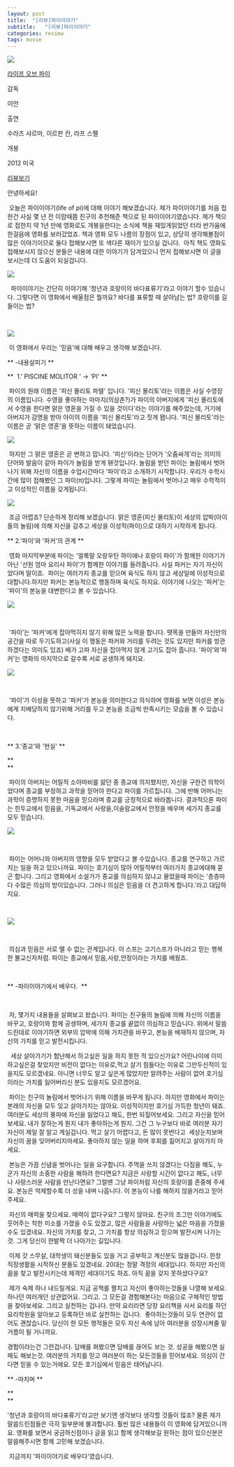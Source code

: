 ```yaml
---
layout: post
title:  "[리뷰]파이이야기"
subtitle:   "[리뷰]파이이야기"
categories: review
tags: movie
---
```



 [![](http://imgmovie.naver.com/mdi/mit150/0873/87309_P20_121051.jpg)](http://movie.naver.com/movie/bi/mi/basic.nhn?code=87309)

 [ 라이프 오브 파이 ](http://movie.naver.com/movie/bi/mi/basic.nhn?code=87309)



 감독

 이안

 출연

 수라즈 샤르마, 이르판 칸, 라프 스팰

 개봉

 2012 미국



  [리뷰보기](http://movie.naver.com/movie/bi/mi/review.nhn?code=87309)  







안녕하세요!

 오늘은 파이이야기(life of pi)에 대해 이야기 해보겠습니다. 제가 파이이야기를 처음 접한건 사실 몇 년 전 이맘때쯤 친구의 추천해준 책으로 된 파이이야기였습니다. 제가 책으로 접한지 약 1년 만에 영화로도 개봉을한다는 소식에 책을 재밌게읽었던 터라 반가움에 한걸음에 영화를 보러갔었죠. 책과 영화 모두 나름의 장점이 있고, 상당히 생각해볼점이 많은 이야기이므로 둘다 접해보시면 또 색다른 재미가 있으실 겁니다.  아직 책도 영화도 접해보시지 않으신 분들은 내용에 대한 이야기가 담겨있으니 먼저 접해보시면 이 글을 보시는데 더 도움이 되실겁니다.

![](http://postfiles11.naver.net/20130413_282/isme2n_1365864995009mY1Y4_JPEG/PI-TITLE.jpg?type=w3)

  파이이야기는 간단히 이야기해 '청년과 호랑이의 바다표류기'라고 이야기 할수 있습니다. 그렇다면 이 영화에서 배울점은 뭘까요? 바다를 표류할 때 살아남는 법? 호랑이를 길들이는 법? 

  

![](http://postfiles10.naver.net/20130413_185/isme2n_1365865126591rx4zc_JPEG/PI-1.jpg?type=w3)

 이 영화에서 우리는 '믿음'에 대해 배우고 생각해 보겠습니다.

** -내용살피기 **

**  1.'  PISCINE MOLITOR  ' → 'PI' **

 파이의 원래 이름은 '피신 몰리토 파텔' 입니다. '피신 몰리토'라는 이름은 사실 수영장의 이름입니다. 수영을 좋아하는 마마지(의삼촌?)가 파이의 아버지에게 '피신 몰리토에서 수영을 한다면 맑은 영혼을 가질 수 있을 것이다'라는 이야기를 해주었는데, 거기에 아버지가 감명을 받아 아이의 이름을 '피신 몰리토'라고 짓게 됍니다. '피신 몰리토'라는 이름은 곧 '맑은 영혼'을 뜻하는 이름이 돼었습니다.

![](http://postfiles3.naver.net/20130414_242/isme2n_1365865203128RXrP4_JPEG/PI-1.jpg?type=w3)

 하지만 그 맑은 영혼은 곧 변하고 맙니다. '피신'이라는 단어가 '오줌싸개'라는 의미의 단어와 발음이 같아 파이가 놀림을 받게 됀것입니다. 놀림을 받던 파이는 놀림에서 벗어나기 위해 자신의 이름을 수업시간마다 '파이'라고 소개하기 시작합니다. 우리가 수학시간에 많이 접해봤던 그 파이(π)입니다. 그렇게 파이는 놀림에서 벗어나고 매우 수학적이고 이성적인 이름을 갖게됩니다.

![](http://postfiles13.naver.net/20130414_204/isme2n_1365865298412J1HqE_JPEG/PI-1.jpg?type=w3)

 조금 어렵죠? 단순하게 정리해 보겠습니다. 맑은 영혼(피신 몰리토)이 세상의 압박(아이들의 놀림)에 의해 자신을 감추고 세상을 이성적(파이)으로 대하기 시작하게 됩니다.

** 2.'파이'와 '파커'의 관계 **

 영화 마지막부분에 파이는 '얼룩말 오랑우탄 하이애나 호랑이 파이'가 함께한 이야기가 아닌 '선원 엄마 요리사 파이'가 함께한 이야기를 들려줍니다. 사실 파커는 자기 자신이었다며 말이죠.  파이는 여러가지 종교를 믿으며 육식도 하지 않고 세상일에 이성적으로 대합니다.하지만 파커는 본능적으로 행동하며 육식도 하지요. 이야기에 나오는 '파커'는 '파이'의 본능을 대변한다고 볼 수 있습니다.

 ![](http://postfiles16.naver.net/20130414_31/isme2n_1365865467092XQ4Q0_JPEG/PI-1.jpg?type=w3)

  

  '파이'는 '파커'에게 잡아먹히지 않기 위해 많은 노력을 합니다. 땟목을 만들어 자신만의 공간을 따로 두기도하고(사실 이 행동은 파커와 거리를 두려는 것도 있지만 파커를 방관하겠다는 의미도 있죠) 배가 고파 자신을 잡아먹지 않게 고기도 잡아 줍니다. '파이'와'파커'는 영화의 마지막으로 갈수록 서로 공생하게 돼지요.

 ![](http://postfiles15.naver.net/20130414_94/isme2n_1365865594250yQTjf_JPEG/PI-1.jpg?type=w3)

  

  '파이'가 이성을 뜻하고 '파커'가 본능을 의미한다고 의식하며 영화를 보면 이성은 본능에게 지배당하지 않기위해 거리를 두고 본능을 조금씩 만족시키는 모습을 볼 수 있습니다.

  

 ** 3.'종교'와 '현실' **

 **   
 **

  파이의 아버지는 어릴적 소아마비를 앓던 중 종교에 의지했지만, 자신을 구한건 의학이었다며 종교를 부정하고 과학을 믿어야 한다고 파이를 가르칩니다. 그에 반해 어머니는 과학이 증명하지 못한 마음을 믿으라며 종교를 긍정적으로 바라봅니다. 결과적으론 파이는 힌두교에서 믿음을, 기독교에서 사랑을,이슬람교에서 안정을 배우며 세가지 종교를 모두 믿습니다.

 ![](http://postfiles13.naver.net/20130414_204/isme2n_1365865678216UBV8x_JPEG/PI-1.jpg?type=w3)

  

  파이는 어머니와 아버지의 영향을 모두 받았다고 볼 수있습니다. 종교를 연구하고 가르치는 일을 하고 있으니까요. 파이는 호기심이 많아 어릴적부터 여러가지 종교에대해 묻곤 합니다. 그리고 영화에서 소설가가 종교를 의심하지 않냐고 물었을때 파이는 '층층마다 수많은 의심의 방이있습니다. 그러나 의심은 믿음을 더 견고하게 합니다.'라고 대답하지요. 

  

 ![](http://postfiles6.naver.net/20130414_181/isme2n_1365865738749JVIT8_JPEG/PI-1.jpg?type=w3)

  

  의심과 믿음은 서로 뗄 수 없는 관계입니다. 이 스프는 고기스프가 아니라고 믿는 행복한 불교신자처럼. 파이는 종교에서 믿음,사랑,안정이라는 가치를 배웠죠.

  

 ** -파이이야기에서 배우다.  **

  

 자, 몇가지 내용들을 살펴보고 왔습니다. 파이는 친구들의 놀림에 의해 자신의 이름을 바꾸고, 호랑이와 함께 공생하며, 세가지 종교를 끝없이 의심하고 믿습니다. 위에서 말씀드린데로 이야기하면 외부의 압박에 의해 가치관을 바꾸고, 본능을 배재하지 않으며, 자신의 가치를 믿고 발전시킵니다.

  세상 살아가기가 험난해서 하고싶은 일을 하지 못한 적 있으신가요? 어린나이에 이미 하고싶은걸 찾았지만 비전이 없다는 이유로,먹고 살기 힘들다는 이유로 그만두신적이 있을지도 모르겠네요. 아니면 너무도 알고 싶은게 많았지만 알려주는 사람이 없어 호기심이라는 가치를 잃어버리신 분도 있을지도 모르겠어요. 

 파이는 친구의 놀림에서 벗어나기 위해 이름을 바꾸게 됩니다. 하지만 영화에서 파이는 본래의 자신을 모두 잊고 살아가지는 않아요. 이성적이지만 호기심 가득한 청년이 돼죠. 여러분도 세상의 풍파에 자신을 잃었다고 해도, 한번 되짚어보세요. 그리고 자신을 믿어보세요. 내가 잘하는게 뭔지 내가 좋아하는게 뭔지. 그건 그 누구보다 바로 여러분 자기 자신이 제일 잘 알고 계실겁니다. 먹고 살기 어렵다고, 돈 많이 못번다고  세상눈치보며 자신의 꿈을 잊어버리지마세요. 좋아하지 않는 일을 하며 후회를 짊어지고 살아가지 마세요.

 본능은 가끔 신념을 벗어나는 일을 요구합니다. 주먹을 쓰지 않겠다는 다짐을 해도, 누군가 자신의 소중한 사람을 해하려 한다면요? 지금은 사랑할 시간이 없다고 해도, 너무나 사랑스러운 사람을 만난다면요? 그럴떈 그냥 파이처럼 자신의 호랑이를 존중해 주세요. 본능은 억제할수록 더 성을 내며 나옵니다. 이 본능이 나를 해하지 않을거라고 믿어주세요.

 자신의 매력을 찾으세요. 매력이 없다구요? 그렇지 않아요. 친구의 조그만 이야기에도 웃어주는 착한 미소를 가졌을 수도 있겠고, 많은 사람들을 사랑하는 넓은 마음을 가졌을 수도 있겠네요. 자신의 가치를 찾고, 그 가치를 항상 의심하고 믿으며 발전시켜 나가는 것. 그게 당신이 한발짝 더 나아가는 길입니다.  

 이제 갓 스무살, 대학생이 돼신분들도 있을 거고 공부하고 계신분도 많을겁니다. 한창 직장생활을 시작하신 분들도 있겠네요. 20대는 정말 격정의 세대입니다. 하지만 자신의 꿈을 찾고 발전시키는데 제격인 세대이기도 하죠. 아직 꿈을 갖지 못하셨다구요?

 제가 숙제 하나 내드릴게요. 지금 공책를 펼치고 자신이 좋아하는것들을 나열해 보세요. 하나던 여러개던 상관없어요. 그리고. 그 모든걸 경험해본다는 마음으로 구체적인 방법을 찾아보세요. 그리고 실천하는 겁니다. 만약 요리라면 당장 요리책을 사서 요리를 하던 요리학원을 알아보고 등록하던 바로 실천하는 겁니다.  좋아하는것들이 모두 연관이 없어도 괜찮습니다. 당신이 한 모든 행적들은 모두 자신 속에 남아 여러분을 성장시켜줄 밑거름이 될 거니까요.

경험이라는건 그런겁니다. 담배를 펴봤으면 담배를 끊어도 보는 것. 성공을 해봤으면 실패도 해보는것. 여러분의 가치를 믿고 여러분이 하는 모든것들을 믿어보세요. 의심이 간다면 믿을 수 있는거에요. 모든 호기심에서 믿음은 태어납니다.  

 ** -마치며 **

 **   
 **

'청년과 호랑이의 바다표류기'라고만 보기엔 생각보다 생각할 것들이 많죠? 물론 제가 말씀드린점들은 극히 일부분에 불과합니다. 훨씬 많은 내용들이 이 영화에 담겨있으니까요. 영화를 보면서 궁금하신점이나 글을 읽고 함께 생각해보길 원하는 점이 있으신분은 말씀해주시면 함께 고민해 보겠습니다. 

 지금까지 '파이이야기로 배우다'였습니다.
